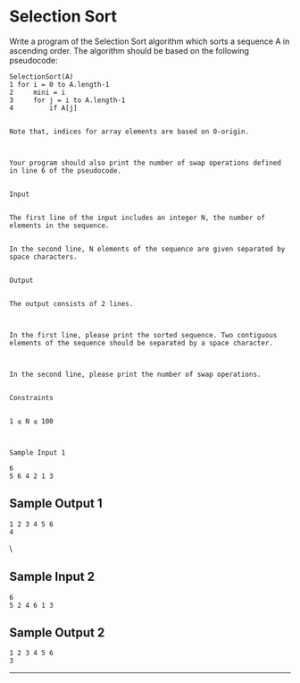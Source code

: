 Selection Sort
==============

Write a program of the Selection Sort algorithm which sorts a sequence A
in ascending order. The algorithm should be based on the following
pseudocode:

    SelectionSort(A)
    1 for i = 0 to A.length-1
    2     mini = i
    3     for j = i to A.length-1
    4         if A[j] 


    Note that, indices for array elements are based on 0-origin.



    Your program should also print the number of swap operations defined in line 6 of the pseudocode.


    Input


    The first line of the input includes an integer N, the number of elements in the sequence.


    In the second line, N elements of the sequence are given separated by space characters.


    Output


    The output consists of 2 lines. 



    In the first line, please print the sorted sequence. Two contiguous elements of the sequence should be separated by a space character.



    In the second line, please print the number of swap operations.


    Constraints


    1 ≤ N ≤ 100



    Sample Input 1

    6
    5 6 4 2 1 3

Sample Output 1
---------------

    1 2 3 4 5 6
    4

\

Sample Input 2
--------------

    6
    5 2 4 6 1 3

Sample Output 2
---------------

    1 2 3 4 5 6
    3

* * * * *

 


